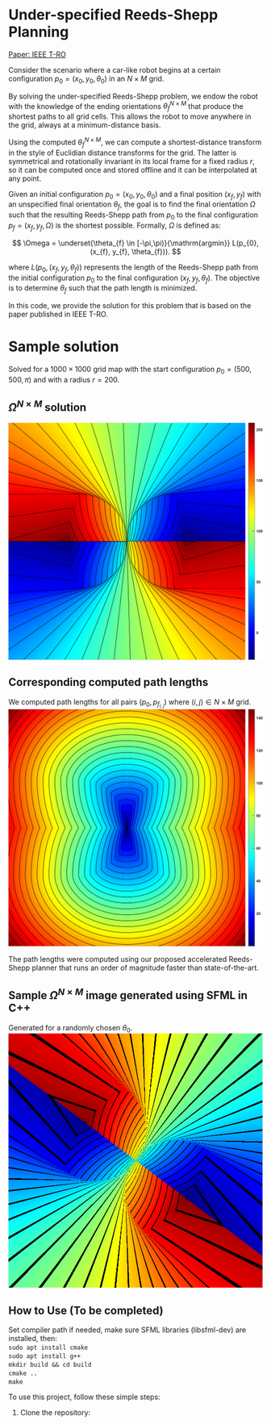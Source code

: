 # Under-specified Reeds-Shepp Planning

[Paper: IEEE T-RO](https://doi.org/10.1109/TRO.2025.3554406)

Consider the scenario where a car-like robot begins at a certain configuration $p_{0} = (x_{0}, y_{0}, \theta_{0})$ in an $N\times{}M$ grid.

By solving the under-specified Reeds-Shepp problem, we endow the robot with the knowledge of the ending orientations $\theta_{f}^{N\times{}M}$ that produce the shortest paths to all grid cells. This allows the robot to move anywhere in the grid, always at a minimum-distance basis.

Using the computed $\theta_{f}^{N\times{}M}$, we can compute a shortest-distance transform in the style of Euclidian distance transforms for the grid. The latter is symmetrical and rotationally invariant in its local frame for a fixed radius $r$, so it can be computed once and stored offline and it can be interpolated at any point.

Given an initial configuration $p_{0} = (x_{0}, y_{0}, \theta_{0})$ and a final position $(x_{f}, y_{f})$ with an unspecified final orientation $\theta_{f}$, the goal is to find the final orientation $\Omega$ such that the resulting Reeds-Shepp path from $p_{0}$ to the final configuration $p_{f} = (x_{f}, y_{f}, \Omega)$ is the shortest possible. Formally, $\Omega$ is defined as:

$$
\Omega =  \underset{\theta_{f} \in [-\pi,\pi)}{\mathrm{argmin}} L(p_{0}, (x_{f}, y_{f}, \theta_{f})).
$$

where $L(p_{0}, (x_{f}, y_{f}, \theta_{f}))$ represents the length of the Reeds-Shepp path from the initial configuration $p_{0}$ to the final configuration $(x_{f}, y_{f}, \theta_{f})$. The objective is to determine $\theta_{f}$ such that the path length is minimized.

In this code, we provide the solution for this problem that is based on the paper published in IEEE T-RO.

# Sample solution

Solved for a $1000\times{}1000$ grid map with the start configuration $p_{0} = (500,500,\pi)$ and with a radius $r = 200$. <br>

## $\Omega^{N\times{}M}$ solution

![alt text](https://github.com/IbrahimSquared/underspecified-RS-planner/blob/main/samples/omega_values_M_cb.png) <br>

## Corresponding computed path lengths

We computed path lengths for all pairs $(p_{0}, p_{f_{i,j}})$ where $(i,j) \in N\times{}M$ grid.
![alt text](https://github.com/IbrahimSquared/underspecified-RS-planner/blob/main/samples/distance_values_M_cb.png) <br>

The path lengths were computed using our proposed accelerated Reeds-Shepp planner that runs an order of magnitude faster than state-of-the-art.

## Sample $\Omega^{N\times{}M}$ image generated using SFML in C++

Generated for a randomly chosen $\theta_{0}$. <br>
![alt text](https://github.com/IbrahimSquared/underspecified-RS-planner/blob/main/omega_values.png) <br>

## How to Use (To be completed)

Set compiler path if needed, make sure SFML libraries (libsfml-dev) are installed, then: <br>
`sudo apt install cmake` <br>
`sudo apt install g++` <br>
`mkdir build && cd build` <br>
`cmake ..` <br>
`make`

To use this project, follow these simple steps:

1. Clone the repository:
